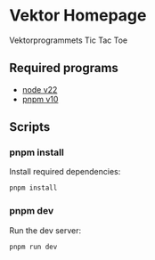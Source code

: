# Vektor Homepage

Vektorprogrammets Tic Tac Toe

## Required programs

- [node v22](https://nodejs.org/en)
- [pnpm v10](https://pnpm.io/)

## Scripts

### pnpm install

Install required dependencies:

```sh
pnpm install
```

### pnpm dev

Run the dev server:

```sh
pnpm run dev
```
